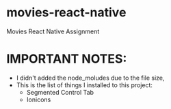 # movies-react-native
Movies React Native Assignment

# IMPORTANT NOTES:
-  I didn't added the node_moludes due to the file size,
- This is the list of things I installed to this project:
  - Segmented Control Tab
  - Ionicons
